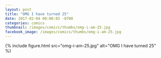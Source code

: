```yaml
---
layout: post
title: "OMG I have turned 25"
date: 2017-02-04 00:00:03 -0700
categories: comics
thumbnail: /images/comics/thumbs/omg-i-am-25.jpg
facebook_image: /images/comics/thumbs/omg-i-am-25.jpg
---
```


{% include figure.html src="omg-i-am-25.jpg" alt="OMG I have turned 25" %}

